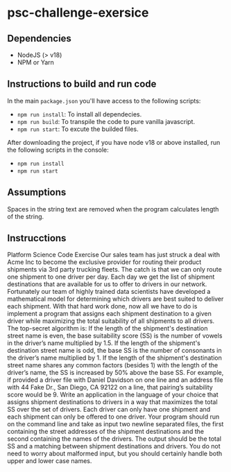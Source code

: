 # psc-challenge-exersice

## Dependencies

- NodeJS (> v18)
- NPM or Yarn

## Instructions to build and run code
In the main `package.json` you'll have access to the following scripts:

- `npm run install`: To install all dependecies.
- `npm run build`: To transpile the code to pure vanilla javascript.
- `npm run start`: To excute the builded files.

After downloading the project, if you have node v18 or above installed, run the following scripts in the console:

- `npm run install`
- `npm run start`

## Assumptions

Spaces in the string text are removed when the program calculates length of the string.

## Instrucctions

Platform Science Code Exercise
Our sales team has just struck a deal with Acme Inc to become the exclusive provider for routing their product shipments via 3rd party trucking
fleets. The catch is that we can only route one shipment to one driver per day.
Each day we get the list of shipment destinations that are available for us to offer to drivers in our network. Fortunately our team of highly trained
data scientists have developed a mathematical model for determining which drivers are best suited to deliver each shipment.
With that hard work done, now all we have to do is implement a program that assigns each shipment destination to a given driver while
maximizing the total suitability of all shipments to all drivers.
The top-secret algorithm is:
If the length of the shipment's destination street name is even, the base suitability score (SS) is the number of vowels in the driver’s name
multiplied by 1.5.
If the length of the shipment's destination street name is odd, the base SS is the number of consonants in the driver’s name multiplied by 1.
If the length of the shipment's destination street name shares any common factors (besides 1) with the length of the driver’s name, the SS is
increased by 50% above the base SS.
For example, if provided a driver file with Daniel Davidson on one line and an address file with 44 Fake Dr., San Diego, CA 92122 on
a line, that pairing’s suitability score would be 9.
Write an application in the language of your choice that assigns shipment destinations to drivers in a way that maximizes the total SS over the set
of drivers. Each driver can only have one shipment and each shipment can only be offered to one driver. Your program should run on the
command line and take as input two newline separated files, the first containing the street addresses of the shipment destinations and the second
containing the names of the drivers. The output should be the total SS and a matching between shipment destinations and drivers. You do not
need to worry about malformed input, but you should certainly handle both upper and lower case names.